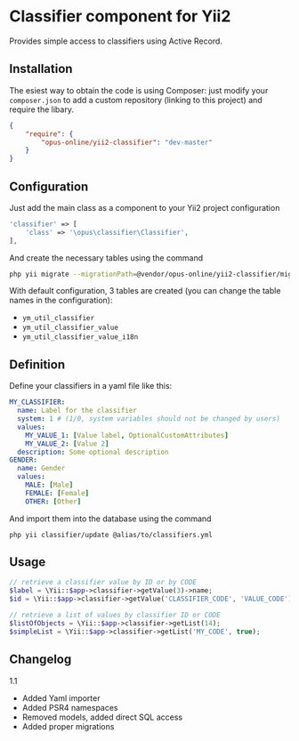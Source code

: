 Classifier component for Yii2
===============
Provides simple access to classifiers using Active Record. 

Installation
------------
The esiest way to obtain the code is using Composer: just modify your `composer.json` to add a custom repository (linking to this project) and require the libary.

```json
{
	"require": {
		"opus-online/yii2-classifier": "dev-master"
	}
}
```

Configuration
-----------
Just add the main class as a component to your Yii2 project configuration
```php
'classifier' => [
    'class' => '\opus\classifier\Classifier',
],
```

And create the necessary tables using the command

```bash
php yii migrate --migrationPath=@vendor/opus-online/yii2-classifier/migrations
```

With default configuration, 3 tables are created (you can change the table names in the configuration):
* `ym_util_classifier`
* `ym_util_classifier_value`
* `ym_util_classifier_value_i18n`

Definition
----------
Define your classifiers in a yaml file like this:
```yaml
MY_CLASSIFIER:
  name: Label for the classifier
  system: 1 # (1/0, system variables should not be changed by users)
  values:
    MY_VALUE_1: [Value label, OptionalCustomAttributes]
    MY_VALUE_2: [Value 2]
  description: Some optional description
GENDER:
  name: Gender
  values:
    MALE: [Male]
    FEMALE: [Female]
    OTHER: [Other]
```

And import them into the database using the command
```
php yii classifier/update @alias/to/classifiers.yml
```

Usage
-----
```php
// retrieve a classifier value by ID or by CODE
$label = \Yii::$app->classifier->getValue(3)->name;
$id = \Yii::$app->classifier->getValue('CLASSIFIER_CODE', 'VALUE_CODE')->id;

// retrieve a list of values by classifier ID or CODE
$listOfObjects = \Yii::$app->classifier->getList(14);
$simpleList = \Yii::$app->classifier->getList('MY_CODE', true);
```

Changelog
---------
1.1
* Added Yaml importer
* Added PSR4 namespaces
* Removed models, added direct SQL access
* Added proper migrations
